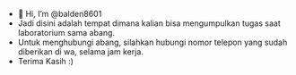 - 👋 Hi, I’m @balden8601
- Jadi disini adalah tempat dimana kalian bisa mengumpulkan tugas saat laboratorium sama abang.
- Untuk menghubungi abang, silahkan hubungi nomor telepon yang sudah diberikan di wa, selama jam kerja.
- Terima Kasih :)

<!---
balden8601/balden8601 is a ✨ special ✨ repository because its `README.md` (this file) appears on your GitHub profile.
You can click the Preview link to take a look at your changes.
--->
